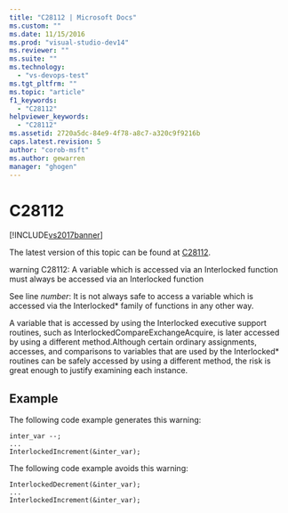 ```yaml
---
title: "C28112 | Microsoft Docs"
ms.custom: ""
ms.date: 11/15/2016
ms.prod: "visual-studio-dev14"
ms.reviewer: ""
ms.suite: ""
ms.technology: 
  - "vs-devops-test"
ms.tgt_pltfrm: ""
ms.topic: "article"
f1_keywords: 
  - "C28112"
helpviewer_keywords: 
  - "C28112"
ms.assetid: 2720a5dc-84e9-4f78-a8c7-a320c9f9216b
caps.latest.revision: 5
author: "corob-msft"
ms.author: gewarren
manager: "ghogen"
---
```

# C28112
[!INCLUDE[vs2017banner](../includes/vs2017banner.md)]

The latest version of this topic can be found at [C28112](https://docs.microsoft.com/visualstudio/code-quality/c28112).  
  
warning C28112: A variable which is accessed via an Interlocked function must always be accessed via an Interlocked function  
  
 See line *number*: It is not always safe to access a variable which is accessed via the Interlocked* family of functions in any other way.  
  
 A variable that is accessed by using the Interlocked executive support routines, such as InterlockedCompareExchangeAcquire, is later accessed by using a different method.Although certain ordinary assignments, accesses, and comparisons to variables that are used by the Interlocked* routines can be safely accessed by using a different method, the risk is great enough to justify examining each instance.  
  
## Example  
 The following code example generates this warning:  
  
```  
inter_var --;  
...  
InterlockedIncrement(&inter_var);  
```  
  
 The following code example avoids this warning:  
  
```  
InterlockedDecrement(&inter_var);  
...  
InterlockedIncrement(&inter_var);  
```



